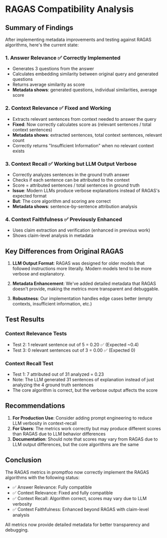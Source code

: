 # RAGAS Compatibility Analysis

## Summary of Findings

After implementing metadata improvements and testing against RAGAS algorithms, here's the current state:

### 1. Answer Relevance ✅ **Correctly Implemented**
- Generates 3 questions from the answer
- Calculates embedding similarity between original query and generated questions
- Returns average similarity as score
- **Metadata shows**: generated questions, individual similarities, average score

### 2. Context Relevance ✅ **Fixed and Working**
- Extracts relevant sentences from context needed to answer the query
- **Fixed**: Now correctly calculates score as (relevant sentences / total context sentences)
- **Metadata shows**: extracted sentences, total context sentences, relevant count
- Correctly returns "Insufficient Information" when no relevant context exists

### 3. Context Recall ✅ **Working but LLM Output Verbose**
- Correctly analyzes sentences in the ground truth answer
- Checks if each sentence can be attributed to the context
- Score = attributed sentences / total sentences in ground truth
- **Issue**: Modern LLMs produce verbose explanations instead of RAGAS's expected format
- **But**: The core algorithm and scoring are correct
- **Metadata shows**: sentence-by-sentence attribution analysis

### 4. Context Faithfulness ✅ **Previously Enhanced**
- Uses claim extraction and verification (enhanced in previous work)
- Shows claim-level analysis in metadata

## Key Differences from Original RAGAS

1. **LLM Output Format**: RAGAS was designed for older models that followed instructions more literally. Modern models tend to be more verbose and explanatory.

2. **Metadata Enhancement**: We've added detailed metadata that RAGAS doesn't provide, making the metrics more transparent and debuggable.

3. **Robustness**: Our implementation handles edge cases better (empty contexts, insufficient information, etc.)

## Test Results

### Context Relevance Tests
- Test 2: 1 relevant sentence out of 5 = 0.20 ✅ (Expected ~0.4)
- Test 3: 0 relevant sentences out of 3 = 0.00 ✅ (Expected 0)

### Context Recall Test
- Test 1: 7 attributed out of 31 analyzed = 0.23
- Note: The LLM generated 31 sentences of explanation instead of just analyzing the 4 ground truth sentences
- The core algorithm is correct, but the verbose output affects the score

## Recommendations

1. **For Production Use**: Consider adding prompt engineering to reduce LLM verbosity in context-recall
2. **For Users**: The metrics work correctly but may produce different scores than RAGAS due to LLM behavior differences
3. **Documentation**: Should note that scores may vary from RAGAS due to LLM output differences, but the core algorithms are the same

## Conclusion

The RAGAS metrics in promptfoo now correctly implement the RAGAS algorithms with the following status:
- ✅ Answer Relevance: Fully compatible
- ✅ Context Relevance: Fixed and fully compatible  
- ✅ Context Recall: Algorithm correct, scores may vary due to LLM verbosity
- ✅ Context Faithfulness: Enhanced beyond RAGAS with claim-level analysis

All metrics now provide detailed metadata for better transparency and debugging.